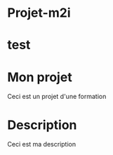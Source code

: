# Projet-m2i
# test

# Mon projet
Ceci est un projet d'une formation

# Description
Ceci est ma description
